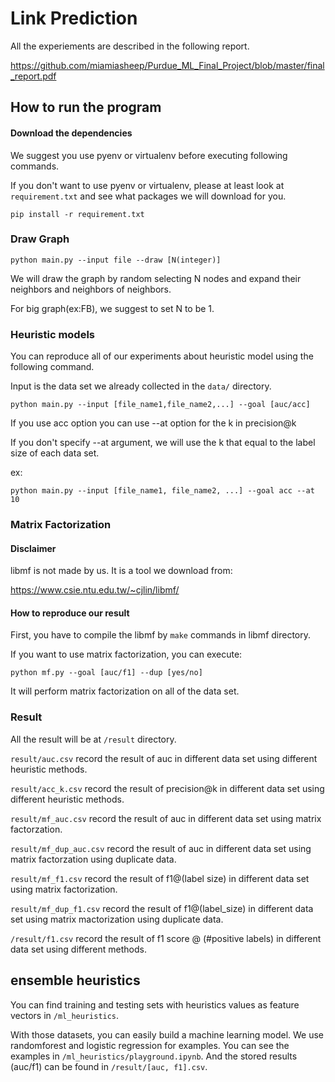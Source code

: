 # Link Prediction
All the experiements are described in the following report.

https://github.com/miamiasheep/Purdue_ML_Final_Project/blob/master/final_report.pdf

## How to run the program

#### Download the dependencies
We suggest you use pyenv or virtualenv before executing following commands.

If you don't want to use pyenv or virtualenv, please at least look at `requirement.txt` and see what packages we will download for you. 

```
pip install -r requirement.txt
```

### Draw Graph

```
python main.py --input file --draw [N(integer)]
```

We will draw the graph by random selecting N nodes and expand their neighbors and neighbors of neighbors. 

For big graph(ex:FB), we suggest to set N to be 1.

### Heuristic models

You can reproduce all of our experiments about heuristic model using the following command.

Input is the data set we already collected in the `data/` directory.

```
python main.py --input [file_name1,file_name2,...] --goal [auc/acc]
```

If you use acc option you can use --at option for the k in precision@k

If you don't specify --at argument, we will use the k that equal to the label size of each data set.

ex:
```
python main.py --input [file_name1, file_name2, ...] --goal acc --at 10
```

### Matrix Factorization

#### Disclaimer

libmf is not made by us. It is a tool we download from:

https://www.csie.ntu.edu.tw/~cjlin/libmf/

#### How to reproduce our result

First, you have to compile the libmf by `make` commands in libmf directory.

If you want to use matrix factorization, you can execute:

```
python mf.py --goal [auc/f1] --dup [yes/no]
```

It will perform matrix factorization on all of the data set. 

### Result

All the result will be at `/result` directory.

`result/auc.csv` record the result of auc in different data set using different heuristic methods.

`result/acc_k.csv` record the result of precision@k in different data set using different heuristic methods.

`result/mf_auc.csv` record the result of auc in different data set using matrix factorzation.

`result/mf_dup_auc.csv` record the result of auc in different data set using matrix factorzation using duplicate data.

`result/mf_f1.csv` record the result of f1@(label size) in different data set using matrix factorization.

`result/mf_dup_f1.csv` record the result of f1@(label_size) in different data set using matrix mactorization using duplicate data.

`/result/f1.csv` record the result of f1 score @ (#positive labels) in different data set using different methods.

## ensemble heuristics
You can find training and testing sets with heuristics values as feature vectors in `/ml_heuristics`. 

With those datasets, you can easily build a machine learning model. We use randomforest and logistic regression for examples. You can see the examples in `/ml_heuristics/playground.ipynb`. And the stored results (auc/f1) can be found in `/result/[auc, f1].csv`. 

